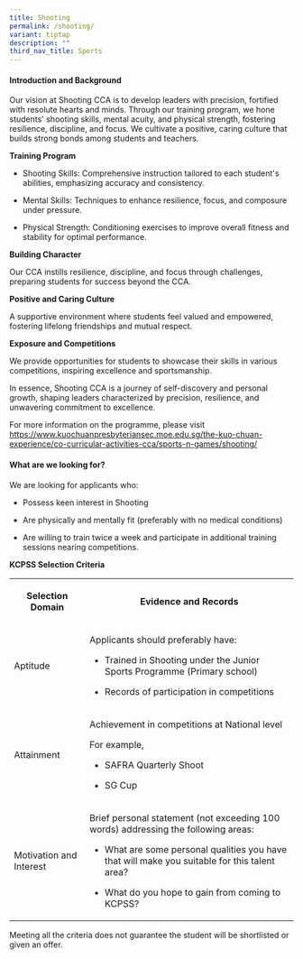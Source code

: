 ```yaml
---
title: Shooting
permalink: /shooting/
variant: tiptap
description: ""
third_nav_title: Sports
---
```

<p></p>
<p></p>
<h4>Introduction and Background</h4>
<p>Our vision at Shooting CCA is to develop leaders with precision, fortified
with resolute hearts and minds. Through our training program, we hone students'
shooting skills, mental acuity, and physical strength, fostering resilience,
discipline, and focus. We cultivate a positive, caring culture that builds
strong bonds among students and teachers.</p>
<p><strong>Training Program</strong>
</p>
<ul data-tight="true" class="tight">
<li>
<p>Shooting Skills: Comprehensive instruction tailored to each student's
abilities, emphasizing accuracy and consistency.</p>
</li>
<li>
<p>Mental Skills: Techniques to enhance resilience, focus, and composure
under pressure.</p>
</li>
<li>
<p>Physical Strength: Conditioning exercises to improve overall fitness and
stability for optimal performance.</p>
</li>
</ul>
<p><strong>Building Character</strong>
</p>
<p>Our CCA instills resilience, discipline, and focus through challenges,
preparing students for success beyond the CCA.</p>
<p><strong>Positive and Caring Culture</strong>
</p>
<p>A supportive environment where students feel valued and empowered, fostering
lifelong friendships and mutual respect.</p>
<p><strong>Exposure and Competitions</strong>
</p>
<p>We provide opportunities for students to showcase their skills in various
competitions, inspiring excellence and sportsmanship.</p>
<p>In essence, Shooting CCA is a journey of self-discovery and personal growth,
shaping leaders characterized by precision, resilience, and unwavering
commitment to excellence.</p>
<p>For more information on the programme, please visit <a href="https://www.kuochuanpresbyteriansec.moe.edu.sg/the-kuo-chuan-experience/co-curricular-activities-cca/sports-n-games/shooting/" rel="noopener noreferrer nofollow" target="_blank">https://www.kuochuanpresbyteriansec.moe.edu.sg/the-kuo-chuan-experience/co-curricular-activities-cca/sports-n-games/shooting/</a>
</p>
<h4>What are we looking for?</h4>
<p>We are looking for applicants who:</p>
<ul data-tight="true" class="tight">
<li>
<p>Possess keen interest in Shooting</p>
</li>
<li>
<p>Are physically and mentally fit (preferably with no medical conditions)</p>
</li>
<li>
<p>Are willing to train twice a week and participate in additional training
sessions nearing competitions.</p>
</li>
</ul>
<p><strong>KCPSS Selection Criteria</strong>
</p>
<table>
<tbody>
<tr>
<th rowspan="1" colspan="1">
<p>Selection Domain</p>
</th>
<th rowspan="1" colspan="1">
<p>Evidence and Records</p>
</th>
</tr>
<tr>
<td rowspan="1" colspan="1">
<p>Aptitude</p>
</td>
<td rowspan="1" colspan="1">
<p>Applicants should preferably have:</p>
<ul data-tight="true" class="tight">
<li>
<p>Trained in Shooting under the Junior Sports Programme (Primary school)</p>
</li>
<li>
<p>Records of participation in competitions</p>
</li>
</ul>
</td>
</tr>
<tr>
<td rowspan="1" colspan="1">
<p>Attainment</p>
</td>
<td rowspan="1" colspan="1">
<p>Achievement in competitions at National level</p>
<p>For example,</p>
<ul data-tight="true" class="tight">
<li>
<p>SAFRA Quarterly Shoot</p>
</li>
<li>
<p>SG Cup</p>
</li>
</ul>
</td>
</tr>
<tr>
<td rowspan="1" colspan="1">
<p>Motivation and Interest</p>
<p></p>
</td>
<td rowspan="1" colspan="1">
<p>Brief personal statement (not exceeding 100 words) addressing the following
areas:</p>
<ul data-tight="true" class="tight">
<li>
<p>What are some personal qualities you have that will make you suitable
for this talent area?</p>
</li>
<li>
<p>What do you hope to gain from coming to KCPSS?</p>
</li>
</ul>
</td>
</tr>
</tbody>
</table>
<p>Meeting all the criteria does not guarantee the student will be shortlisted
or given an offer.</p>
<p></p>